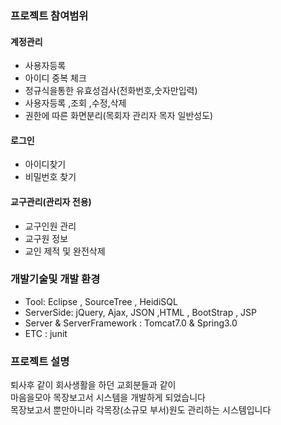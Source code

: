 ### 프로젝트 참여범위

#### 계정관리
* 사용자등록 
* 아이디 중복 체크
* 정규식을통한 유효성검사(전화번호,숫자만입력)
* 사용자등록 ,조회 ,수정,삭제 
* 권한에 따른  화면분리(목회자 관리자 목자 일반성도)

#### 로그인
* 아이디찾기 
* 비밀번호 찾기 

#### 교구관리(관리자  전용)
* 교구인원 관리
* 교구원 정보
* 교인 제적 및 완전삭제


### 개발기술및 개발 환경
* Tool: Eclipse , SourceTree , HeidiSQL
* ServerSide: jQuery, Ajax, JSON ,HTML , BootStrap , JSP
* Server & ServerFramework : Tomcat7.0 & Spring3.0 
* ETC : junit 

### 프로젝트 설명 <br>

 퇴사후 같이 회사생활을 하던 교회분들과 같이<br>
 마음을모아 목장보고서 시스템을 개발하게 되었습니다<br>
 목장보고서 뿐만아니라 각목장(소규모 부서)원도 관리하는 시스템입니다 <br>
<br>

